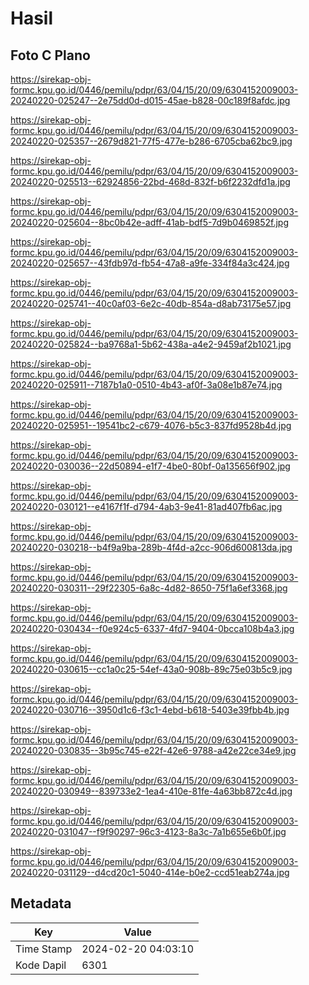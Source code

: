 # Hasil

## Foto C Plano

https://sirekap-obj-formc.kpu.go.id/0446/pemilu/pdpr/63/04/15/20/09/6304152009003-20240220-025247--2e75dd0d-d015-45ae-b828-00c189f8afdc.jpg

https://sirekap-obj-formc.kpu.go.id/0446/pemilu/pdpr/63/04/15/20/09/6304152009003-20240220-025357--2679d821-77f5-477e-b286-6705cba62bc9.jpg

https://sirekap-obj-formc.kpu.go.id/0446/pemilu/pdpr/63/04/15/20/09/6304152009003-20240220-025513--62924856-22bd-468d-832f-b6f2232dfd1a.jpg

https://sirekap-obj-formc.kpu.go.id/0446/pemilu/pdpr/63/04/15/20/09/6304152009003-20240220-025604--8bc0b42e-adff-41ab-bdf5-7d9b0469852f.jpg

https://sirekap-obj-formc.kpu.go.id/0446/pemilu/pdpr/63/04/15/20/09/6304152009003-20240220-025657--43fdb97d-fb54-47a8-a9fe-334f84a3c424.jpg

https://sirekap-obj-formc.kpu.go.id/0446/pemilu/pdpr/63/04/15/20/09/6304152009003-20240220-025741--40c0af03-6e2c-40db-854a-d8ab73175e57.jpg

https://sirekap-obj-formc.kpu.go.id/0446/pemilu/pdpr/63/04/15/20/09/6304152009003-20240220-025824--ba9768a1-5b62-438a-a4e2-9459af2b1021.jpg

https://sirekap-obj-formc.kpu.go.id/0446/pemilu/pdpr/63/04/15/20/09/6304152009003-20240220-025911--7187b1a0-0510-4b43-af0f-3a08e1b87e74.jpg

https://sirekap-obj-formc.kpu.go.id/0446/pemilu/pdpr/63/04/15/20/09/6304152009003-20240220-025951--19541bc2-c679-4076-b5c3-837fd9528b4d.jpg

https://sirekap-obj-formc.kpu.go.id/0446/pemilu/pdpr/63/04/15/20/09/6304152009003-20240220-030036--22d50894-e1f7-4be0-80bf-0a135656f902.jpg

https://sirekap-obj-formc.kpu.go.id/0446/pemilu/pdpr/63/04/15/20/09/6304152009003-20240220-030121--e4167f1f-d794-4ab3-9e41-81ad407fb6ac.jpg

https://sirekap-obj-formc.kpu.go.id/0446/pemilu/pdpr/63/04/15/20/09/6304152009003-20240220-030218--b4f9a9ba-289b-4f4d-a2cc-906d600813da.jpg

https://sirekap-obj-formc.kpu.go.id/0446/pemilu/pdpr/63/04/15/20/09/6304152009003-20240220-030311--29f22305-6a8c-4d82-8650-75f1a6ef3368.jpg

https://sirekap-obj-formc.kpu.go.id/0446/pemilu/pdpr/63/04/15/20/09/6304152009003-20240220-030434--f0e924c5-6337-4fd7-9404-0bcca108b4a3.jpg

https://sirekap-obj-formc.kpu.go.id/0446/pemilu/pdpr/63/04/15/20/09/6304152009003-20240220-030615--cc1a0c25-54ef-43a0-908b-89c75e03b5c9.jpg

https://sirekap-obj-formc.kpu.go.id/0446/pemilu/pdpr/63/04/15/20/09/6304152009003-20240220-030716--3950d1c6-f3c1-4ebd-b618-5403e39fbb4b.jpg

https://sirekap-obj-formc.kpu.go.id/0446/pemilu/pdpr/63/04/15/20/09/6304152009003-20240220-030835--3b95c745-e22f-42e6-9788-a42e22ce34e9.jpg

https://sirekap-obj-formc.kpu.go.id/0446/pemilu/pdpr/63/04/15/20/09/6304152009003-20240220-030949--839733e2-1ea4-410e-81fe-4a63bb872c4d.jpg

https://sirekap-obj-formc.kpu.go.id/0446/pemilu/pdpr/63/04/15/20/09/6304152009003-20240220-031047--f9f90297-96c3-4123-8a3c-7a1b655e6b0f.jpg

https://sirekap-obj-formc.kpu.go.id/0446/pemilu/pdpr/63/04/15/20/09/6304152009003-20240220-031129--d4cd20c1-5040-414e-b0e2-ccd51eab274a.jpg


## Metadata

| Key        | Value               |
| ---------- | ------------------- |
| Time Stamp | 2024-02-20 04:03:10 |
| Kode Dapil | 6301                |



